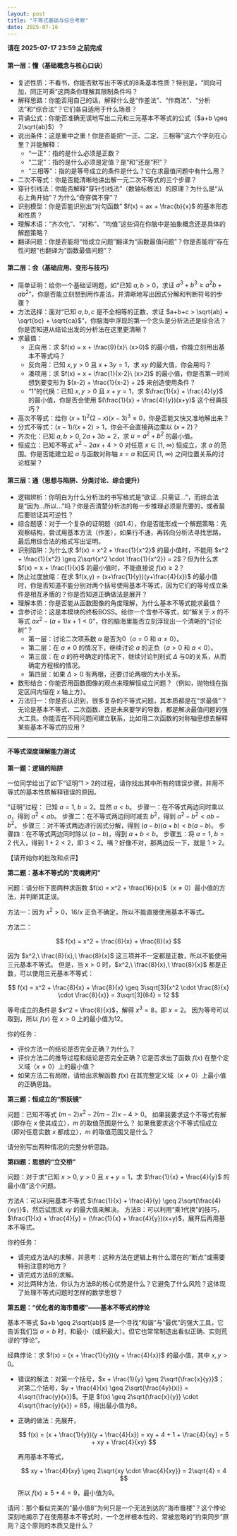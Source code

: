 ```yaml
---
layout: post
title: "不等式基础与综合考察"
date: 2025-07-16
---
```

**请在 2025-07-17 23:59 之前完成**

#### 第一层：懂（基础概念与核心口诀）

* 复述性质：不看书，你能否默写出不等式的8条基本性质？特别是，“同向可加，同正可乘”这两条你理解其限制条件吗？
* 解释思路：你能否用自己的话，解释什么是“作差法”、“作商法”、“分析法”和“综合法”？它们各自适用于什么场景？
* 背诵公式：你能否准确无误地写出二元和三元基本不等式的公式（$a+b \geq 2\sqrt{ab}$）？
* 说出条件：这是重中之重！你是否能把“一正、二定、三相等”这六个字刻在心里？并能解释：
  * “一正”：指的是什么必须是正数？
  * “二定”：指的是什么必须是定值？是“和”还是“积”？
  * “三相等”：指的是等号成立的条件是什么？它在求最值问题中有什么用？
* 二次不等式：你是否能清晰地讲出解一元二次不等式的三个步骤？
* 穿针引线法：你能否解释“穿针引线法”（数轴标根法）的原理？为什么是“从右上角开始”？为什么“奇穿偶不穿”？
* 识别模型：你是否能识别出“对勾函数” $f(x) = ax + \frac{b}{x}$ 的基本形态和性质？
* 理解术语：“齐次化”、“对称”、“均值”这些词在你脑中是抽象概念还是具体的解题策略？
* 翻译问题：你是否能将“恒成立问题”翻译为“函数最值问题”？你是否能将“存在性问题”也翻译为“函数最值问题”？

#### 第二层：会（基础应用、变形与技巧）

* 简单证明：给你一个基础证明题，如“已知 $a, b > 0$，求证 $a^3 + b^3 \geq a^2b + ab^2$”，你是否能立刻想到用作差法，并清晰地写出因式分解和判断符号的步骤？
* 方法选择：面对“已知 $a, b, c$ 是不全相等的正数，求证 $a+b+c > \sqrt{ab} + \sqrt{bc} + \sqrt{ca}$”，你脑海中浮现的第一个念头是分析法还是综合法？你是否知道从结论出发的分析法在这里更清晰？
* 求最值：
  * 正向用：求 $f(x) = x + \frac{9}{x}\ (x>0)$ 的最小值，你能立刻用出基本不等式吗？
  * 反向用：已知 $x, y > 0$ 且 $x+3y=1$，求 $xy$ 的最大值，你会用吗？
  * 凑项用：求 $f(x) = x + \frac{1}{x-2}\ (x>2)$ 的最小值，你是否第一时间想到要变形为 $(x-2) + \frac{1}{x-2} + 2$ 来创造使用条件？
  * “1”的代换：已知 $x, y > 0$ 且 $x+y=1$，求 $\frac{1}{x} + \frac{4}{y}$ 的最小值，你是否会使用 $(\frac{1}{x} + \frac{4}{y})(x+y)$ 这个经典技巧？
* 高次不等式：给你 $(x+1)^2(2-x)(x-3)^3 \leq 0$，你是否能又快又准地解出来？
* 分式不等式：$(x-1)/(x+2) > 1$，你会不会直接两边乘以 $(x+2)$？
* 齐次化：已知 $a,b>0,\ 2a+3b=2$，求 $u = a^2 + b^2$ 的最小值。
* 恒成立：已知不等式 $x^2 - 2ax + 4 > 0$ 对任意 $x\in[1,\ \infty)$ 恒成立，求 $a$ 的范围。你是否能建立起 $a$ 与函数对称轴 $x=a$ 和区间 $[1,\ \infty)$ 之间位置关系的讨论框架？

#### 第三层：通（思想与陷阱、分类讨论、综合提升）

* 逻辑辨析：你明白为什么分析法的书写格式是“欲证...只需证...”，而综合法是“因为...所以...”吗？你是否清楚分析法的每一步推理必须是充要的，或者最后要验证其可逆性？
* 综合题感：对于一个复杂的证明题（如1.4），你是否能形成一个解题策略：先观察结构，尝试用基本方法（作差），如果行不通，再转向分析法寻找思路，最后用综合法的格式写出证明。
* 识别陷阱：为什么求 $f(x) = x^2 + \frac{1}{x^2}$ 的最小值时，不能用 $x^2 + \frac{1}{x^2} \geq 2\sqrt{x^2 \cdot \frac{1}{x^2}} = 2$？但为什么求 $f(x) = x + \frac{1}{x}$ 的最小值时，不能直接说 $f(x)\geq2$？
* 防止过度放缩：在求 $f(x,y) = (x+\frac{1}{y})(y+\frac{4}{x})$ 的最小值时，你是否知道不能分别对两个括号使用基本不等式，因为它们的等号成立条件是相互矛盾的？你是否知道正确做法是展开？
* 理解本质：你是否能从函数图像的角度理解，为什么基本不等式能求最值？
* 含参讨论：这是本模块的终极BOSS。给你一个含参不等式，如“解关于 $x$ 的不等式 $ax^2 - (a+1)x + 1 < 0$”，你的脑海里能否立刻浮现出一个清晰的“讨论树”？
  * 第一层：讨论二次项系数 $a$ 是否为0（$a=0$ 和 $a\neq 0$）。
  * 第二层：在 $a\neq0$ 的情况下，继续讨论 $a$ 的正负（$a>0$ 和 $a<0$）。
  * 第三层：在 $a$ 的符号确定的情况下，继续讨论判别式 $\Delta$ 与0的关系，从而确定方程根的情况。
  * 第四层：如果 $\Delta>0$ 有两根，还要讨论两根的大小关系。
* 数形结合：你能否用函数图像的观点来理解恒成立问题？（例如，抛物线在指定区间内恒在 $x$ 轴上方）。
* 万法归一：你是否认识到，很多复杂的不等式问题，其本质都是在“求最值”？无论是基本不等式、二次函数、还是未来要学的导数，都是解决最值问题的强大工具。你能否在不同问题间建立联系，比如用二次函数的对称轴思想去解释某些基本不等式的应用？

---

#### 不等式深度理解能力测试

**第一题：逻辑的陷阱**

一位同学给出了如下“证明”1 > 2的过程，请你找出其中所有的错误步骤，并用不等式的基本性质解释错误的原因。

“证明”过程：
已知 $a = 1,\ b = 2$。显然 $a < b$。
步骤一：在不等式两边同时乘以 $a$，得到 $a^2 < ab$。
步骤二：在不等式两边同时减去 $b^2$，得到 $a^2 - b^2 < ab - b^2$。
步骤三：对不等式两边进行因式分解，得到 $(a-b)(a+b) < b(a-b)$。
步骤四：在不等式两边同时除以 $(a-b)$，得到 $a+b < b$。
步骤五：将 $a=1,\ b=2$ 代入，得到 $1+2 < 2$，即 $3 < 2$。咦？好像不对，那两边反一下，就是 $1 > 2$。

【请开始你的批改和点评】

**第二题：基本不等式的“灵魂拷问”**

问题：请分析下面两种求函数 $f(x) = x^2 + \frac{16}{x}$（$x\neq0$）最小值的方法，并判断其正误。

方法一：因为 $x^2 > 0$，$16/x$ 正负不确定，所以不能直接使用基本不等式。

方法二：

$$
f(x) = x^2 + \frac{8}{x} + \frac{8}{x}
$$

因为 $x^2,\ \frac{8}{x},\ \frac{8}{x}$ 这三项并不一定都是正数，所以不能使用三元基本不等式。
但是，当 $x>0$ 时，$x^2,\ \frac{8}{x},\ \frac{8}{x}$ 都是正数，可以使用三元基本不等式：

$$
f(x) = x^2 + \frac{8}{x} + \frac{8}{x} \geq 3\sqrt[3]{x^2 \cdot \frac{8}{x} \cdot \frac{8}{x}} = 3\sqrt[3]{64} = 12
$$

等号成立的条件是 $x^2 = \frac{8}{x}$，解得 $x^3=8$，即 $x=2$。
因为等号可以取到，所以 $f(x)$ 在 $x>0$ 上的最小值为12。

你的任务：

* 评价方法一的结论是否完全正确？为什么？
* 评价方法二的推导过程和结论是否完全正确？它是否求出了函数 $f(x)$ 在整个定义域（$x\neq0$）上的最小值？
* 如果方法二有局限，请给出求解函数 $f(x)$ 在其完整定义域（$x\neq0$）上最小值的正确思路。

**第三题：恒成立的“照妖镜”**

问题：已知不等式 $(m-2)x^2 - 2(m-2)x - 4 > 0$。
如果我要求这个不等式有解（即存在 $x$ 使其成立），$m$ 的取值范围是什么？
如果我要求这个不等式恒成立（即对任意实数 $x$ 都成立），$m$ 的取值范围又是什么？

请分别写出两种情况的完整分析思路。

**第四题：思想的“立交桥”**

问题：对于求“已知 $x>0,\ y>0$ 且 $x+y=1$，求 $\frac{1}{x} + \frac{4}{y}$ 的最小值”这个问题。

方法A：可以利用基本不等式 $\frac{1}{x} + \frac{4}{y} \geq 2\sqrt{\frac{4}{xy}}$，然后试图求 $xy$ 的最大值来解决。
方法B：可以利用“乘1代换”的技巧，$\frac{1}{x} + \frac{4}{y} = (\frac{1}{x} + \frac{4}{y})(x+y)$，展开后再用基本不等式。

你的任务：

* 请完成方法A的求解，并思考：这种方法在逻辑上有什么潜在的“断点”或需要特别注意的地方？
* 请完成方法B的求解。
* 对比两种方法，你认为方法B的核心优势是什么？它避免了什么风险？这体现了处理不等式问题时怎样的数学思想？

**第五题：“优化者的海市蜃楼”——基本不等式的悖论**

基本不等式 $a+b \geq 2\sqrt{ab}$ 是一个寻找“和谐”与“最优”的强大工具，它告诉我们当 $a=b$ 时，和最小（或积最大）。但它也常常制造出看似正确、实则荒谬的“悖论”。

经典悖论：求 $f(x) = (x + \frac{1}{y})(y + \frac{4}{x})$ 的最小值，其中 $x, y > 0$。

- 错误的解法：对第一个括号，$x + \frac{1}{y} \geq 2\sqrt{\frac{x}{y}}$；对第二个括号，$y + \frac{4}{x} \geq 2\sqrt{\frac{4y}{x}} = 4\sqrt{\frac{y}{x}}$。于是 $f(x) \geq 2\sqrt{\frac{x}{y}} \cdot 4\sqrt{\frac{y}{x}} = 8$，得出最小值为8。
- 正确的做法：先展开，

  $$
  f(x) = (x + \frac{1}{y})(y + \frac{4}{x}) = xy + 4 + 1 + \frac{4}{xy} = 5 + xy + \frac{4}{xy}
  $$

  再用基本不等式，

  $$
  xy + \frac{4}{xy} \geq 2\sqrt{xy \cdot \frac{4}{xy}} = 2\sqrt{4} = 4
  $$

  所以 $f(x) \geq 5 + 4 = 9$，最小值为9。

请问：那个看似完美的“最小值8”为何只是一个无法到达的“海市蜃楼”？这个悖论深刻地揭示了在使用基本不等式时，一个怎样根本性的、常被忽略的“约束同步”原则？这个原则的本质又是什么？
